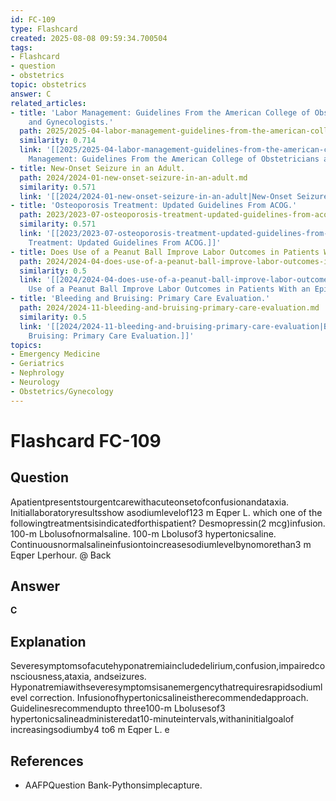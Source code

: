 ```yaml
---
id: FC-109
type: Flashcard
created: 2025-08-08 09:59:34.700504
tags:
- Flashcard
- question
- obstetrics
topic: obstetrics
answer: C
related_articles:
- title: 'Labor Management: Guidelines From the American College of Obstetricians
    and Gynecologists.'
  path: 2025/2025-04-labor-management-guidelines-from-the-american-college-of-obs.md
  similarity: 0.714
  link: '[[2025/2025-04-labor-management-guidelines-from-the-american-college-of-obs|Labor
    Management: Guidelines From the American College of Obstetricians and Gynecologists.]]'
- title: New-Onset Seizure in an Adult.
  path: 2024/2024-01-new-onset-seizure-in-an-adult.md
  similarity: 0.571
  link: '[[2024/2024-01-new-onset-seizure-in-an-adult|New-Onset Seizure in an Adult.]]'
- title: 'Osteoporosis Treatment: Updated Guidelines From ACOG.'
  path: 2023/2023-07-osteoporosis-treatment-updated-guidelines-from-acog.md
  similarity: 0.571
  link: '[[2023/2023-07-osteoporosis-treatment-updated-guidelines-from-acog|Osteoporosis
    Treatment: Updated Guidelines From ACOG.]]'
- title: Does Use of a Peanut Ball Improve Labor Outcomes in Patients With an Epidural?
  path: 2024/2024-04-does-use-of-a-peanut-ball-improve-labor-outcomes-in-patients.md
  similarity: 0.5
  link: '[[2024/2024-04-does-use-of-a-peanut-ball-improve-labor-outcomes-in-patients|Does
    Use of a Peanut Ball Improve Labor Outcomes in Patients With an Epidural?]]'
- title: 'Bleeding and Bruising: Primary Care Evaluation.'
  path: 2024/2024-11-bleeding-and-bruising-primary-care-evaluation.md
  similarity: 0.5
  link: '[[2024/2024-11-bleeding-and-bruising-primary-care-evaluation|Bleeding and
    Bruising: Primary Care Evaluation.]]'
topics:
- Emergency Medicine
- Geriatrics
- Nephrology
- Neurology
- Obstetrics/Gynecology
---
```


# Flashcard FC-109

## Question

Apatientpresentstourgentcarewithacuteonsetofconfusionandataxia. Initiallaboratoryresultsshow asodiumlevelof123 m Eqper L. which one of the followingtreatmentsisindicatedforthispatient? Desmopressin(2 mcg)infusion. 100-m Lbolusofnormalsaline. 100-m Lbolusof3 hypertonicsaline. Continuousnormalsalineinfusiontoincreasesodiumlevelbynomorethan3 m Eqper Lperhour. @ Back

## Answer

**C**

## Explanation

Severesymptomsofacutehyponatremiaincludedelirium,confusion,impairedconsciousness,ataxia, andseizures. Hyponatremiawithseveresymptomsisanemergencythatrequiresrapidsodiumlevel correction. Infusionofhypertonicsalineistherecommendedapproach. Guidelinesrecommendupto three100-m Lbolusesof3 hypertonicsalineadministeredat10-minuteintervals,withaninitialgoalof increasingsodiumby4 to6 m Eqper L. e

## References

- AAFPQuestion Bank-Pythonsimplecapture.

